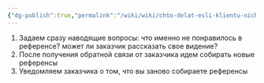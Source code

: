 ```yaml
---
{"dg-publish":true,"permalink":"/wiki/wiki/chto-delat-esli-klientu-nichego-v-referensah-ne-nravitsya/"}
---
```


1) Задаем сразу наводящие вопросы: что именно не понравилось в референсе? может ли заказчик рассказать свое видение?   
2) После получения обратной связи от заказчика идем собирать новые референсы   
3) Уведомляем заказчика о том, что вы заново собираете референсы